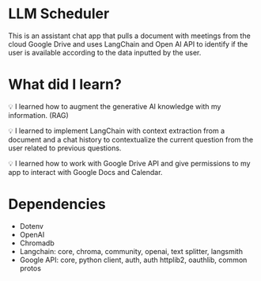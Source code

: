 # LLM Scheduler

This is an assistant chat app that pulls a document with meetings from the cloud Google Drive and uses LangChain and Open AI API to identify if the user is available according to the data inputted by the user.

# What did I learn?

💡 I learned how to augment the generative AI knowledge with my information. (RAG)

💡 I learned to implement LangChain with context extraction from a document and a chat history to contextualize the current question from the user related to previous questions.

💡 I learned how to work with Google Drive API and give permissions to my app to interact with Google Docs and Calendar.

# Dependencies

- Dotenv
- OpenAI
- Chromadb
- Langchain: core, chroma, community, openai, text splitter, langsmith
- Google API: core, python client, auth, auth httplib2, oauthlib, common protos
